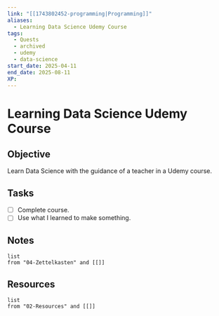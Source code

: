 ```yaml
---
link: "[[1743802452-programming|Programming]]"
aliases:
  - Learning Data Science Udemy Course
tags:
  - Quests
  - archived
  - udemy
  - data-science
start_date: 2025-04-11
end_date: 2025-08-11
XP:
---
```

# Learning Data Science Udemy Course
## Objective
Learn Data Science with the guidance of a teacher in a Udemy course.
## Tasks
- [ ] Complete course.
- [ ] Use what I learned to make something.
## Notes
```dataview
list
from "04-Zettelkasten" and [[]]
```
## Resources
```dataview
list
from "02-Resources" and [[]]
```

